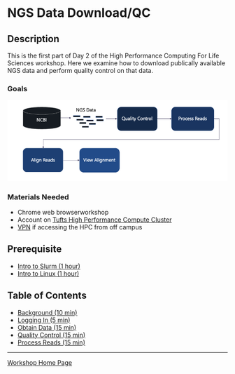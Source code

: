 # NGS Data Download/QC

## Description

This is the first part of Day 2 of the High Performance Computing For Life Sciences workshop. Here we examine how to download publically available NGS data and perform quality control on that data.

### Goals

![](./images/workflow.png)

### Materials Needed

- Chrome web browserworkshop
- Account on [Tufts High Performance Compute Cluster](https://it.tufts.edu/research-technology/high-performance-computing)
- [VPN](https://access.tufts.edu/vpn) if accessing the HPC from off campus

## Prerequisite

- [Intro to Slurm (1 hour)](../IntroToSlurm/README.md)
- [Intro to Linux (1 hour)](../IntroToLinux/IntroToLinux1.md)


## Table of Contents

- [Background (10 min)](lessons/lesson1.md)
- [Logging In (5 min)](lessons/lesson2.md)
- [Obtain Data (15 min)](lessons/lesson3.md)
- [Quality Control (15 min)](lessons/lesson4.md)
- [Process Reads (15 min)](lessons/lesson5.md)

_________________________________________________________________________________________________________________________________________________________

[Workshop Home Page](../index.md)

